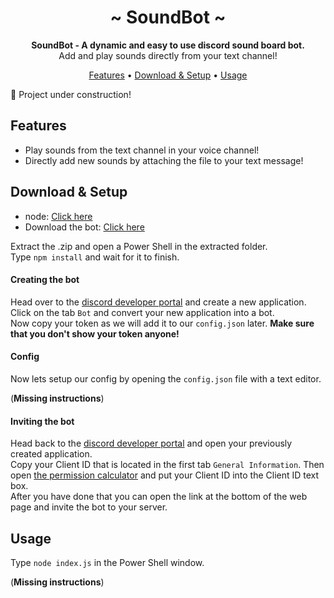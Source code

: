 <div align="center">
	<h1>~ SoundBot ~</h1>
	<strong>SoundBot - A dynamic and easy to use discord sound board bot.</strong>
  <br>Add and play sounds directly from your text channel!<br>
  <p></p>
</div>
  
<p align="center">
  <a href="#features">Features</a> •
  <a href="#download--setup">Download & Setup</a> •
  <a href="#usage">Usage</a>
</p>
  
🚧 Project under construction!  
  
## Features
* Play sounds from the text channel in your voice channel!  
* Directly add new sounds by attaching the file to your text message!  

## Download & Setup
* node: [Click here](https://nodejs.org)  
* Download the bot: [Click here](https://github.com/UnionExodus/SoundBot/archive/master.zip)  

Extract the .zip and open a Power Shell in the extracted folder.  
Type `npm install` and wait for it to finish.  
  
#### Creating the bot
Head over to the [discord developer portal](https://discord.com/developers/applications) and create a new application.  
Click on the tab `Bot` and convert your new application into a bot.  
Now copy your token as we will add it to our `config.json` later. **Make sure that you don't show your token anyone!**  
  
#### Config
Now lets setup our config by opening the `config.json` file with a text editor.  

(**Missing instructions**)
  
#### Inviting the bot
Head back to the [discord developer portal](https://discord.com/developers/applications) and open your previously created application.  
Copy your Client ID that is located in the first tab `General Information`. Then open [the permission calculator](https://discordapi.com/permissions.html#70642752) and put your Client ID into the Client ID text box.  
After you have done that you can open the link at the bottom of the web page and invite the bot to your server.  
  
## Usage
Type `node index.js` in the Power Shell window.  

(**Missing instructions**)
